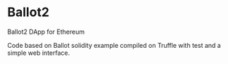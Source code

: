 # Ballot2
Ballot2 DApp for Ethereum

Code based on Ballot solidity example compiled on Truffle with test and a simple web interface.
